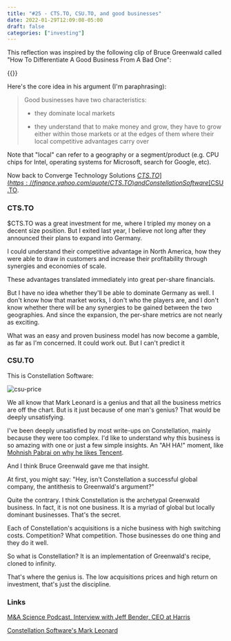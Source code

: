```yaml
---
title: "#25 - CTS.TO, CSU.TO, and good businesses"
date: 2022-01-29T12:09:08-05:00
draft: false
categories: ["investing"]
---
```


This reflection was inspired by the following clip of Bruce Greenwald called "How To Differentiate A Good Business From A Bad One":

{{<youtube w166d7hnMqA>}}

Here's the core idea in his argument (I'm paraphrasing):

<blockquote>

Good businesses have two characteristics:

- they dominate local markets

- they understand that to make money and grow, they have to grow either within those markets or at the edges of them where their local competitive advantages carry over

</blockquote>

Note that "local" can refer to a geography or a segment/product (e.g. CPU chips for Intel, operating systems for Microsoft, search for Google, etc).

Now back to Converge Technology Solutions [$CTS.TO](https://finance.yahoo.com/quote/CTS.TO) and Constellation Software [$CSU.TO](https://finance.yahoo.com/quote/CSU.TO).

### CTS.TO

$CTS.TO was a great investment for me, where I tripled my money on a decent size position. But I exited last year, I believe not long after they announced their plans to expand into Germany.

I could understand their competitive advantage in North America, how they were able to draw in customers and increase their profitability through synergies and economies of scale.

These advantages translated immediately into great per-share financials.

But I have no idea whether they'll be able to dominate Germany as well. I don't know how that market works, I don't who the players are, and I don't know whether there will be any synergies to be gained between the two geographies. And since the expansion, the per-share metrics are not nearly as exciting.

What was an easy and proven business model has now become a gamble, as far as I'm concerned. It could work out. But I can't predict it

### CSU.TO

This is Constellation Software:

![csu-price](/images/csu-price.png)

We all know that Mark Leonard is a genius and that all the business metrics are off the chart. But is it just because of one man's genius? That would be deeply unsatisfying. 

I've been deeply unsatisfied by most write-ups on Constellation, mainly because they were too complex. I'd like to understand why this business is so amazing with one or just a few simple insights. An "AH HA!" moment, like [Mohnish Pabrai on why he likes Tencent](https://www.youtube.com/watch?v=-vF_nZ526y0&t=756s).

And I think Bruce Greenwald gave me that insight.

At first, you might say: "Hey, isn't Constellation a successful global company, the antithesis to Greenwald's argument?"

Quite the contrary. I think Constellation is the archetypal Greenwald business. In fact, it is not one business. It is a myriad of global but locally dominant businesses. That's the secret.

Each of Constellation's acquisitions is a niche business with high switching costs. Competition? What competition. Those businesses do one thing and they do it well.

So what is Constellation? It is an implementation of Greenwald's recipe, cloned to infinity. 

That's where the genius is. The low acquisitions prices and high return on investment, that's just the discipline.


### Links

[M&A Science Podcast, Interview with Jeff Bender, CEO at Harris](https://podcasts.apple.com/ca/podcast/harris-weareharris-understanding-who-we-are/id1498981996?i=1000532278982)

[Constellation Software's Mark Leonard](https://omdventures.com/essays/constellation-softwares-mark-leonard)

